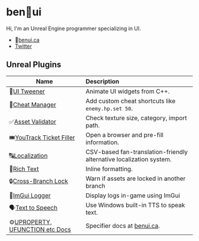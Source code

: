 # ben🌱ui

Hi, I'm an Unreal Engine programmer specializing in UI.

- 🌱[benui.ca](https://benui.ca/?utm_medium=social&utm_source=GitHub)
- [Twitter](https://twitter.com/_benui)

## Unreal Plugins

|Name|Description|
| ------------- |:-------------|
| 💨[UI Tweener](https://github.com/benui-dev/UE-BUITween) | Animate UI widgets from C++. |
| 👾[Cheat Manager](https://github.com/benui-dev/UE-BUICheatManager) | Add custom cheat shortcuts like `enemy.hp.set 50`. |
| ✅[Asset Validator](https://github.com/benui-dev/UE-BUIValidator) | Check texture size, category, import path. |
| 🎟[YouTrack Ticket Filler](https://github.com/BraceYourselfGames/UE-BYGYouTrackFiller) | Open a browser and pre-fill information. |
| 🔠[Localization](https://github.com/BraceYourselfGames/UE-BYGLocalization) | CSV-based fan-translation-friendly alternative localization system. |
| 🎨[Rich Text](https://github.com/BraceYourselfGames/UE-BYGRichText) | Inline formatting. |
| 🔒[Cross-Branch Lock](https://github.com/BraceYourselfGames/UE-BYGCrossBranchLock) | Warn if assets are locked in another branch |
| 📃[ImGui Logger](https://github.com/BraceYourselfGames/UE-BYGImguiLogger) | Display logs in-game using ImGui |
| 🗣[Text to Speech](https://github.com/BraceYourselfGames/UE-BYGTextToSpeech) | Use Windows built-in TTS to speak text. |
| ⚙[UPROPERTY, UFUNCTION etc Docs](https://github.com/benui-dev/UE-Specifier-Docs) | Specifier docs at [benui.ca](https://benui.ca/unreal/uproperty). |

